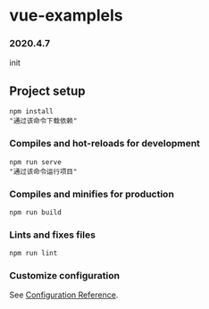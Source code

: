 # vue-examplels
### 2020.4.7
init

## Project setup
```
npm install
"通过该命令下载依赖"
```

### Compiles and hot-reloads for development
```
npm run serve
"通过该命令运行项目"
```

### Compiles and minifies for production
```
npm run build
```

### Lints and fixes files
```
npm run lint
```

### Customize configuration
See [Configuration Reference](https://cli.vuejs.org/config/).
